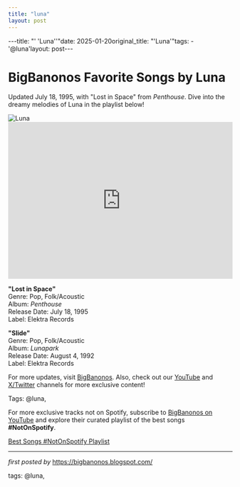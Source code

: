 ```yaml
---
title: "luna"
layout: post
---
```

---title: "' 'Luna''"date: 2025-01-20original_title: "'Luna'"tags:  - '@luna'layout: post---<!-- Title of the Post --><h1 >BigBanonos Favorite Songs by Luna</h1> <!-- Introductory Text --><p >Updated July 18, 1995, with "Lost in Space" from <em>Penthouse</em>. Dive into the dreamy melodies of Luna in the playlist below!</p> <!-- Featured Image --><div > <img src="https://i.scdn.co/image/ab6761610000e5eb7bbb4aa16fe88118935068d5" alt="Luna" /></div> <!-- Spotify Embed --><div > <iframe src="https://open.spotify.com/embed/playlist/5YbaKuoqJLCC5qFFjcIj2Y?utm_source=generator" width="100%" height="352" frameborder="0" allowfullscreen="" allow="autoplay; clipboard-write; encrypted-media; fullscreen; picture-in-picture" loading="lazy"></iframe></div> <!-- Song Information --><div > <p><strong>"Lost in Space"</strong><br> Genre: Pop, Folk/Acoustic<br> Album: <em>Penthouse</em><br> Release Date: July 18, 1995<br> Label: Elektra Records</p> <p><strong>"Slide"</strong><br> Genre: Pop, Folk/Acoustic<br> Album: <em>Lunapark</em><br> Release Date: August 4, 1992<br> Label: Elektra Records</p></div> <!-- Footer Links --><div > <p>For more updates, visit <a href="https://bigbanonos.blogspot.com/" target="_blank">BigBanonos</a>. Also, check out our <a href="https://www.youtube.com/@BigBanonos" target="_blank">YouTube</a> and <a href="https://x.com/bigbanonos" target="_blank">X/Twitter</a> channels for more exclusive content!</p></div> <!-- Tags --><p >Tags: @luna,</p><!--Subscribe and Playlist Links--><div>    <p>For more exclusive tracks not on Spotify, subscribe to <a href="https://www.youtube.com/@BigBanonos" target="_blank">BigBanonos on YouTube</a> and explore their curated playlist of the best songs <strong>#NotOnSpotify</strong>.</p>    <p><a href="https://www.youtube.com/playlist?list=PLtuNtuTatqI0kFahUCbtbfenC_ET5O_tr" target="_blank">Best Songs #NotOnSpotify Playlist<br /></a></p></div><hr /><p><em>first posted by</em> <a href="https://bigbanonos.blogspot.com/" rel="noopener" target="_new">https://bigbanonos.blogspot.com/</a></p><p>tags: @luna,</p>